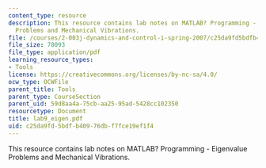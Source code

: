 ```yaml
---
content_type: resource
description: This resource contains lab notes on MATLAB? Programming - Eigenvalue
  Problems and Mechanical Vibrations.
file: /courses/2-003j-dynamics-and-control-i-spring-2007/c25da9fd5bdfb40976dbf7fce19ef1f4_lab9_eigen.pdf
file_size: 78093
file_type: application/pdf
learning_resource_types:
- Tools
license: https://creativecommons.org/licenses/by-nc-sa/4.0/
ocw_type: OCWFile
parent_title: Tools
parent_type: CourseSection
parent_uid: 59d8aa4a-75cb-aa25-95ad-5428cc102350
resourcetype: Document
title: lab9_eigen.pdf
uid: c25da9fd-5bdf-b409-76db-f7fce19ef1f4
---
```

This resource contains lab notes on MATLAB? Programming - Eigenvalue Problems and Mechanical Vibrations.